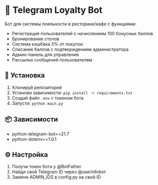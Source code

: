 # 🤖 Telegram Loyalty Bot

Бот для системы лояльности в ресторане/кафе с функциями:
- Регистрация пользователей с начислением 100 бонусных баллов
- Бронирование столов
- Система кэшбека 5% от покупок
- Списание баллов с подтверждением администратора
- Админ-панель для управления
- Рассылка сообщений пользователям

## 🚀 Установка

1. Клонируй репозиторий
2. Установи зависимости: `pip install -r requirements.txt`
3. Создай файл `.env` с токеном бота
4. Запусти: `python main.py`

## 📦 Зависимости

- python-telegram-bot==21.7
- python-dotenv==1.0.1

## ⚙️ Настройка

1. Получи токен бота у @BotFather
2. Найди свой Telegram ID через @userinfobot
3. Замени ADMIN_IDS в config.py на свой ID